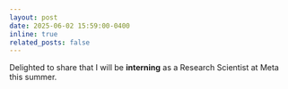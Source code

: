 ```yaml
---
layout: post
date: 2025-06-02 15:59:00-0400
inline: true
related_posts: false
---
```


Delighted to share that I will be **interning** as a Research Scientist at Meta this summer.